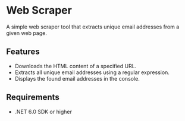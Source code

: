 # Web Scraper

A simple web scraper tool that extracts unique email addresses from a given web page.

## Features

- Downloads the HTML content of a specified URL.
- Extracts all unique email addresses using a regular expression.
- Displays the found email addresses in the console.

## Requirements

- .NET 6.0 SDK or higher
